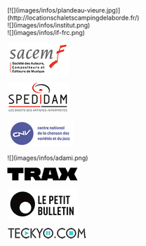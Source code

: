 <div class="text-center">
[![](images/infos/plandeau-vieure.jpg)](http://locationschaletscampingdelaborde.fr/)

<div class="dark-bg inline-block">
![](images/infos/institut.png)
</div>

<div class="dark-bg inline-block">
![](images/infos/if-frc.png)
</div>

![](images/infos/sacem.jpg)

![](images/infos/spedidam.jpg)

![](images/infos/cnv.jpg)

<div class="dark-bg inline-block">
![](images/infos/adami.png)
</div>

[![](images/infos/trax.jpg)](http://fr.traxmag.com/)

![](images/infos/petitbulletin.jpg)

[![](images/infos/teckyo.jpg)](http://teckyo.com)
</div>
